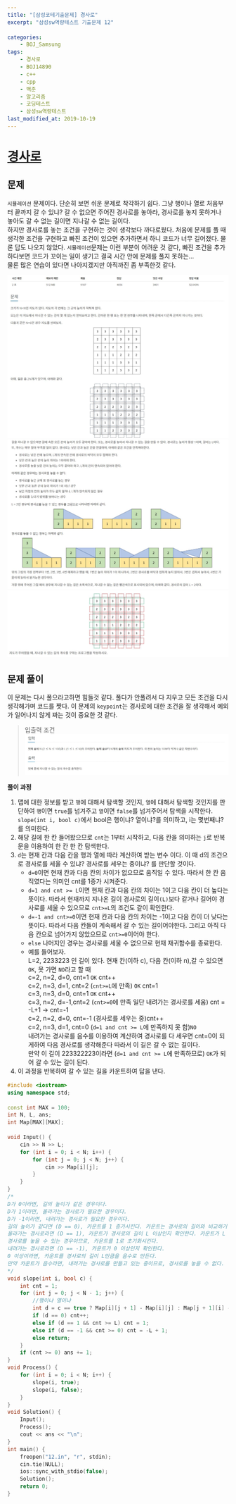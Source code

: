 ```yaml
---
title: "[삼성코테기출문제] 경사로"
excerpt: "삼성sw역량테스트 기출문제 12"

categories:
    - BOJ_Samsung
tags:
    - 경사로
    - BOJ14890
    - c++
    - cpp
    - 백준
    - 알고리즘
    - 코딩테스트
    - 삼성sw역량테스트
last_modified_at: 2019-10-19
---  
```

# [경사로](https://www.acmicpc.net/problem/14890)  
  
## 문제  
`시뮬레이션` 문제이다. 단순히 보면 쉬운 문제로 착각하기 쉽다. 그냥 행이나 열로 처음부터 끝까지 갈 수 있냐? 갈 수 없으면 주어진 경사로를 놓아라, 경사로를 놓지 못하거나 놓아도 갈 수 없는 길이면 지나갈 수 없는 길이다.  
하지만 경사로를 놓는 조건을 구현하는 것이 생각보다 까다로웠다. 처음에 문제를 풀 때 생각한 조건을 구현하고 빠진 조건이 있으면 추가하면서 하니 코드가 너무 길어졌다. 물론 답도 나오지 않았다. `시뮬레이션`문제는 이런 부분이 어려운 것 같다, 빠진 조건을 추가하다보면 코드가 꼬이는 일이 생기고 결국 시간 안에 문제를 풀지 못하는...  
물론 많은 연습이 있다면 나아지겠지만 아직까진 좀 부족한것 같다. 

[![문제](/assets/BOJ-samsung/2019-10-19-SamsungEX12-img01.jpg)](/assets/BOJ-samsung/2019-10-19-SamsungEX12-img01.jpg)  
[![문제](/assets/BOJ-samsung/2019-10-19-SamsungEX12-img02.jpg)](/assets/BOJ-samsung/2019-10-19-SamsungEX12-img02.jpg)  
[![문제](/assets/BOJ-samsung/2019-10-19-SamsungEX12-img03.jpg)](/assets/BOJ-samsung/2019-10-19-SamsungEX12-img03.jpg)
  
## 문제 풀이  
이 문제는 다시 풀으라고하면 힘들것 같다. 풀다가 안풀려서 다 지우고 모든 조건을 다시 생각해가며 코드를 짯다. 이 문제의 `keypoint`는 경사로에 대한 조건을 잘 생각해서 예외가 일어나지 않게 짜는 것이 중요한 것 같다.

>입출력 조건  
[![입력](/assets/BOJ-samsung/2019-10-19-SamsungEX12-img04.jpg)](/assets/BOJ-samsung/2019-10-19-SamsungEX12-img04.jpg)  
 
  
__풀이 과정__  
1. 맵에 대한 정보를 받고 `행`에 대해서 탐색할 것인지, `열`에 대해서 탐색할 것인지를 판단하여 `행`이면 `true`를 넘겨주고 `열`이면 `false`를 넘겨주어서 탐색을 시작한다.  
`slope(int i, bool c)`에서 bool은 행이냐? 열이냐?를 의미하고, i는 몇번째냐?를 의미한다.
2. 해당 길에 한 칸 들어왔으므로 `cnt`는 1부터 시작하고, 다음 칸을 의미하는 `j`로 반복문을 이용하여 한 칸 한 칸 탐색한다. 
3. `d`는 현재 칸과 다음 칸을 행과 열에 따라 계산하여 받는 변수 이다. 이 때 d의 조건으로 경사로를 세울 수 있냐? 경사로를 세우는 중이냐? 를 판단할 것이다.  
   + `d=0`이면 현재 칸과 다음 칸의 차이가 없으므로 움직일 수 있다. 따라서 한 칸 움직였다는 의미인 cnt를 1증가 시켜준다. 
   + `d=1 and cnt >= L`이면 현재 칸과 다음 칸의 차이는 1이고 다음 칸이 더 높다는 뜻이다. 따라서 현재까지 지나온 길이 경사로의 길이`(L)`보다 같거나 길어야 경사로를 세울 수 있으므로 `cnt>=L`의 조건도 같이 확인한다.  
   + `d=-1 and cnt>=0`이면 현재 칸과 다음 칸의 차이는 -1이고 다음 칸이 더 낮다는 뜻이다. 따라서 다음 칸들이 계속해서 갈 수 있는 길이어야한다. 그리고 아직 다음 칸으로 넘어가지 않았으므로 `cnt>=0`이어야 한다. 
   + `else` 나머지인 경우는 경사로를 세울 수 없으므로 현재 재귀함수를 종료한다.  
   + 예를 들어보자.  
	L=2, 2233223 인 길이 있다. 현재 칸(이하 c), 다음 칸(이하 n),갈 수 있으면 `OK`, 못 가면 `NO`라고 할 때  
	c=2, n=2, d=0, cnt=1 `OK` cnt++  
	c=2, n=3, d=1, cnt=2 (`cnt>=L`에 만족) `OK` cnt=1  
	c=3, n=3, d=0, cnt=1 `OK` cnt++  
	c=3, n=2, d=-1,cnt=2 (`cnt>=0`에 만족 일단 내려가는 경사로를 세움) cnt = -L+1 -> cnt=-1  
	c=2, n=2, d=0, cnt=-1 (경사로를 세우는 중)cnt++  
	c=2, n=3, d=1, cnt=0 (`d=1 and cnt >= L`에 만족하지 못 함)`NO`  
	내려가는 경사로를 음수를 이용하여 계산하여 경사로를 다 세우면 cnt=0이 되게하여 다음 경사로를 생각해준다 따라서 이 길은 갈 수 없는 길이다.  
	만약 이 길이 223322223이라면 (`d=1 and cnt >= L`에 만족하므로) `OK`가 되어 갈 수 있는 길이 된다. 	
4. 이 과정을 반복하여 갈 수 있는 길을 카운트하여 답을 낸다.  
     
```cpp  
#include <iostream>
using namespace std;

const int MAX = 100;
int N, L, ans;
int Map[MAX][MAX];

void Input() {
	cin >> N >> L;
	for (int i = 0; i < N; i++) {
		for (int j = 0; j < N; j++) {
			cin >> Map[i][j];
		}
	}
}
/*
D가 0이라면, 길의 높이가 같은 경우이다.
D가 1이라면, 올라가는 경사로가 필요한 경우이다.
D가 -1이라면, 내려가는 경사로가 필요한 경우이다.
길의 높이가 같다면 (D == 0), 카운트를 1 증가시킨다. 카운트는 경사로의 길이와 비교하기 위해 필요하다.
올라가는 경사로라면 (D == 1), 카운트가 경사로의 길이 L 이상인지 확인한다. 카운트가 L 이상이라면,
경사로를 놓을 수 있는 경우이므로, 카운트를 1로 초기화시킨다.
내려가는 경사로라면 (D == -1), 카운트가 0 이상인지 확인한다. 
0 이상이라면, 카운트를 경사로의 길이 L만큼을 음수로 만든다. 
만약 카운트가 음수라면, 내려가는 경사로를 만들고 있는 중이므로, 경사로를 놓을 수 없다.
*/
void slope(int i, bool c) {
	int cnt = 1;
	for (int j = 0; j < N - 1; j++) {
		//행이냐 열이냐
		int d = c == true ? Map[i][j + 1] - Map[i][j] : Map[j + 1][i] - Map[j][i];
		if (d == 0) cnt++;
		else if (d == 1 && cnt >= L) cnt = 1;
		else if (d == -1 && cnt >= 0) cnt = -L + 1;
		else return;
	}
	if (cnt >= 0) ans += 1;
}
void Process() {
	for (int i = 0; i < N; i++) {
		slope(i, true);
		slope(i, false);
	}
}
void Solution() {
	Input();
	Process();
	cout << ans << "\n";
}
int main() {
	freopen("12.in", "r", stdin);
	cin.tie(NULL);
	ios::sync_with_stdio(false);
	Solution();
	return 0;
}
```